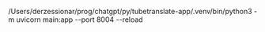 /Users/derzessionar/prog/chatgpt/py/tubetranslate-app/.venv/bin/python3 -m uvicorn main:app --port 8004 --reload